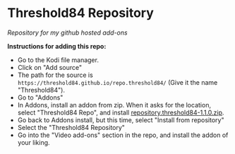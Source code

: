 # Threshold84 Repository
*Repository for my github hosted add-ons*

**Instructions for adding this repo:**

<p align="left">
  <ul>
    <li>Go to the Kodi file manager.</li>
    <li>Click on "Add source"</li>
    <li>The path for the source is <code>https://threshold84.github.io/repo.threshold84/</code> (Give it the name "Threshold84").</li>
    <li>Go to "Addons"</li>
    <li>In Addons, install an addon from zip.  When it asks for the location, select "Threshold84 Repo", and install <a href="repository.threshold84-1.1.0.zip">repository.threshold84-1.1.0.zip</a>.</li>
    <li>Go back to Addons install, but this time, select "Install from repository"</li>
    <li>Select the "Threshold84 Repository"</li>
    <li>Go into the "Video add-ons" section in the repo, and install the addon of your liking.</li>
  </ul>
</p>
